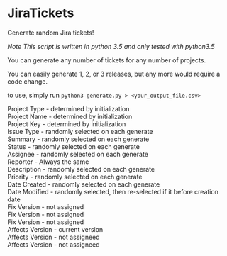 # JiraTickets
Generate random Jira tickets!

*Note This script is written in python 3.5 and only tested with python3.5*

You can generate any number of tickets for any number of projects.

You can easily generate 1, 2, or 3 releases, but any more would require a code change.

to use, simply run `python3 generate.py > <your_output_file.csv>`

Project Type - determined by initialization  
Project Name - determined by initialization  
Project Key - determined by initialization  
Issue Type - randomly selected on each generate  
Summary - randomly selected on each generate  
Status  - randomly selected on each generate  
Assignee - randomly selected on each generate  
Reporter - Always the same  
Description - randomly selected on each generate  
Priority - randomly selected on each generate  
Date Created - randomly selected on each generate  
Date Modified - randomly selected, then re-selected if it before creation date  
Fix Version - not assigned  
Fix Version - not assigned  
Fix Version -  not assigned  
Affects Version - current version  
Affects Version - not assigneed  
Affects Version - not assigneed  
